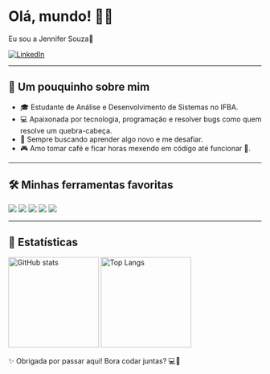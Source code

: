 # Olá, mundo! 🌸✨  
Eu sou a Jennifer Souza🦋

[![LinkedIn](https://img.shields.io/badge/LinkedIn-RochaJennifer-ff69b4?style=for-the-badge&logo=linkedin&logoColor=white)](https://www.linkedin.com/in/jennifer-souza1/)

---

## 🧠 Um pouquinho sobre mim

- 🎓 Estudante de Análise e Desenvolvimento de Sistemas no IFBA.
- 💻 Apaixonada por tecnologia, programação e resolver bugs como quem resolve um quebra-cabeça.
- 🌈 Sempre buscando aprender algo novo e me desafiar.
- 🎮 Amo tomar café e ficar horas mexendo em código até funcionar 🫶.
  
---

## 🛠️ Minhas ferramentas favoritas

<div style="display:inline_block">
  <img src="https://img.shields.io/badge/C-00599C?style=for-the-badge&logo=c&logoColor=white"/>
  <img src="https://img.shields.io/badge/HTML5-ff69b4?style=for-the-badge&logo=html5&logoColor=white"/>
  <img src="https://img.shields.io/badge/CSS3-db7093?style=for-the-badge&logo=css3&logoColor=white"/>
  <img src="https://img.shields.io/badge/JavaScript-ffc0cb?style=for-the-badge&logo=javascript&logoColor=black"/>
  <img src="https://img.shields.io/badge/Python-f8c8dc?style=for-the-badge&logo=python&logoColor=black"/>
</div>

---

## 💖 Estatísticas

<div>
  <img height="180em" src="https://github-readme-stats.vercel.app/api?username=RochaJennifer&show_icons=true&theme=rose_pine&rank_icon=github&count_private=true&include_all_commits=true" alt="GitHub stats"/>
  <img height="180em" src="https://github-readme-stats.vercel.app/api/top-langs/?username=RochaJennifer&layout=donut&theme=rose_pine&count_private=true" alt="Top Langs"/>
</div>


✨ Obrigada por passar aqui! Bora codar juntas? 💻💜
